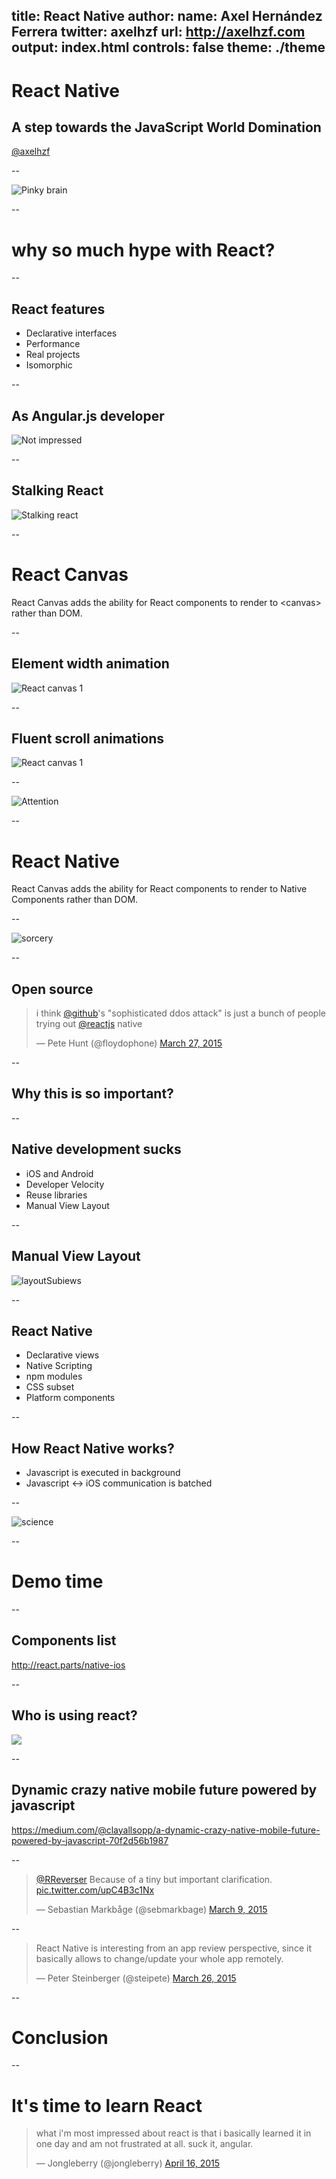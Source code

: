 title: React Native
author:
  name: Axel Hernández Ferrera
  twitter: axelhzf
  url: http://axelhzf.com
output: index.html
controls: false
theme: ./theme
--

# React Native

## A step towards the JavaScript World Domination

[@axelhzf](http://twitter.com/axelhzf)

--

![Pinky brain](images/pinky-brain-2.jpg)

--

# why so much hype with React?

--

## React features

* Declarative interfaces
* Performance
* Real projects
* Isomorphic
 
--

## As Angular.js developer

![Not impressed](images/not-impressed.jpg)

--

## Stalking React

![Stalking react](images/stalking.gif)

--

# React Canvas

React Canvas adds the ability for React components to render to &lt;canvas\> rather than DOM.

--

## Element width animation

![React canvas 1](images/react-canvas-1.gif)

--

## Fluent scroll animations

![React canvas 1](images/react-canvas-2.gif)

--

![Attention](images/attention.jpg)

--

# React Native

React Canvas adds the ability for React components to render to Native Components rather than DOM.

--

![sorcery](images/mind-blow.gif)

--

## Open source

<blockquote class="twitter-tweet" lang="en"><p>i think <a href="https://twitter.com/github">@github</a>&#39;s &quot;sophisticated ddos attack&quot; is just a bunch of people trying out <a href="https://twitter.com/reactjs">@reactjs</a> native</p>&mdash; Pete Hunt (@floydophone) <a href="https://twitter.com/floydophone/status/581343475284611072">March 27, 2015</a></blockquote>

--

## Why this is so important?

--

## Native development sucks

* iOS and Android
* Developer Velocity
* Reuse libraries
* Manual View Layout

--

## Manual View Layout

![layoutSubiews](images/layoutSubviews.png)

--

## React Native

* Declarative views
* Native Scripting
* npm modules
* CSS subset
* Platform components

--

## How React Native works?

* Javascript is executed in background
* Javascript <-> iOS communication is batched

--

![science](http://i.imgur.com/4smu7.gif)

--

# Demo time

--

## Components list

http://react.parts/native-ios

--

## Who is using react?

![](images/fb-groups.jpg)

--

## Dynamic crazy native mobile future powered by javascript

https://medium.com/@clayallsopp/a-dynamic-crazy-native-mobile-future-powered-by-javascript-70f2d56b1987

--

<blockquote class="twitter-tweet" lang="en"><p><a href="https://twitter.com/RReverser">@RReverser</a> Because of a tiny but important clarification. <a href="http://t.co/upC4B3c1Nx">pic.twitter.com/upC4B3c1Nx</a></p>&mdash; Sebastian Markbåge (@sebmarkbage) <a href="https://twitter.com/sebmarkbage/status/575059848083058688">March 9, 2015</a></blockquote>


--

<blockquote class="twitter-tweet" lang="en"><p>React Native is interesting from an app review perspective, since it basically allows to change/update your whole app remotely.</p>&mdash; Peter Steinberger (@steipete) <a href="https://twitter.com/steipete/status/581150907502628864">March 26, 2015</a></blockquote>

--

# Conclusion

--

# It's time to learn React

<blockquote class="twitter-tweet" lang="en"><p>what i&#39;m most impressed about react is that i basically learned it in one day and am not frustrated at all. suck it, angular.</p>&mdash; Jongleberry (@jongleberry) <a href="https://twitter.com/jongleberry/status/588590842748637184">April 16, 2015</a></blockquote>


<script async src="//platform.twitter.com/widgets.js" charset="utf-8"></script>
